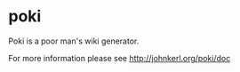 # poki
Poki is a poor man's wiki generator.

For more information please see
http://johnkerl.org/poki/doc
